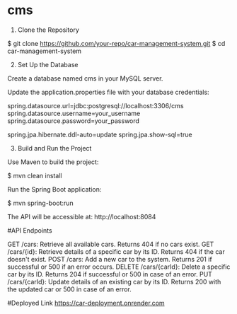 # cms

1. Clone the Repository

$ git clone https://github.com/your-repo/car-management-system.git
$ cd car-management-system

2. Set Up the Database

Create a database named cms in your MySQL server.

Update the application.properties file with your database credentials:

spring.datasource.url=jdbc:postgresql://localhost:3306/cms
spring.datasource.username=your_username
spring.datasource.password=your_password

spring.jpa.hibernate.ddl-auto=update
spring.jpa.show-sql=true

3. Build and Run the Project

Use Maven to build the project:

$ mvn clean install

Run the Spring Boot application:

$ mvn spring-boot:run

The API will be accessible at: http://localhost:8084

#API Endpoints 

GET /cars: Retrieve all available cars. Returns 404 if no cars exist.
GET /cars/{id}: Retrieve details of a specific car by its ID. Returns 404 if the car doesn't exist.
POST /cars: Add a new car to the system. Returns 201 if successful or 500 if an error occurs.
DELETE /cars/{carId}: Delete a specific car by its ID. Returns 204 if successful or 500 in case of an error.
PUT /cars/{carId}: Update details of an existing car by its ID. Returns 200 with the updated car or 500 in case of an error.

#Deployed Link
https://car-deployment.onrender.com

